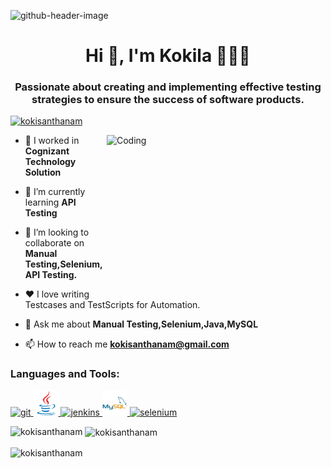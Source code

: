 ![github-header-image](https://user-images.githubusercontent.com/127029449/230213512-8248d59c-aec3-4b30-b141-143c8cd52c49.png)

<h1 align="center">Hi 👋, I'm Kokila 👩🏾‍💻</h1>
<h3 align="center">Passionate about creating and implementing effective testing strategies to ensure the success of software products.</h3>

<p align="left"> <a href="https://github.com/ryo-ma/github-profile-trophy"><img src="https://github-profile-trophy.vercel.app/?username=kokisanthanam" alt="kokisanthanam" /></a> </p>

<img src="https://user-images.githubusercontent.com/127029449/230216380-ad4c85f5-97fb-4633-8856-6ee04acdf359.JPG" alt="Coding" height="250" width="350" align="right">
                            

- 🔭 I worked in **Cognizant Technology Solution**

- 🌱 I’m currently learning **API Testing**

- 👯 I’m looking to collaborate on **Manual Testing,Selenium,API Testing.**

- ❤️ I love writing Testcases and TestScripts for Automation.

- 💬 Ask me about **Manual Testing,Selenium,Java,MySQL**

- 📫 How to reach me **kokisanthanam@gmail.com**

</p>

<h3 align="left">Languages and Tools:</h3>
<p align="left"> <a href="https://git-scm.com/" target="_blank" rel="noreferrer"> <img src="https://www.vectorlogo.zone/logos/git-scm/git-scm-icon.svg" alt="git" width="40" height="40"/> </a> <a href="https://www.java.com" target="_blank" rel="noreferrer"> <img src="https://raw.githubusercontent.com/devicons/devicon/master/icons/java/java-original.svg" alt="java" width="40" height="40"/> </a> <a href="https://www.jenkins.io" target="_blank" rel="noreferrer"> <img src="https://www.vectorlogo.zone/logos/jenkins/jenkins-icon.svg" alt="jenkins" width="40" height="40"/> </a> <a href="https://www.mysql.com/" target="_blank" rel="noreferrer"> <img src="https://raw.githubusercontent.com/devicons/devicon/master/icons/mysql/mysql-original-wordmark.svg" alt="mysql" width="40" height="40"/> </a> <a href="https://www.selenium.dev" target="_blank" rel="noreferrer"> <img src="https://raw.githubusercontent.com/detain/svg-logos/780f25886640cef088af994181646db2f6b1a3f8/svg/selenium-logo.svg" alt="selenium" width="40" height="40"/> </a> </p>

<p><img align="left" src="https://github-readme-stats.vercel.app/api/top-langs?username=kokisanthanam&show_icons=true&locale=en&layout=compact" alt="kokisanthanam" /></p>

<p>&nbsp;<img align="center" src="https://github-readme-stats.vercel.app/api?username=kokisanthanam&show_icons=true&locale=en" alt="kokisanthanam" /></p>

<p><img align="center" src="https://github-readme-streak-stats.herokuapp.com/?user=kokisanthanam&" alt="kokisanthanam" /></p>
